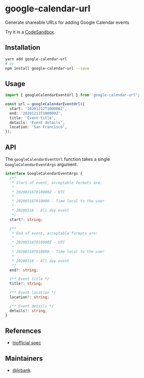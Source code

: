 # google-calendar-url

Generate shareable URLs for adding Google Calendar events

Try it in a [CodeSandbox](https://codesandbox.io/s/google-calendar-url-fbvyr).

## Installation

```sh
yarn add google-calendar-url
# or
npm install google-calendar-url --save
```

## Usage

```ts
import { googleCalendarEventUrl } from 'google-calendar-url';

const url = googleCalendarEventUrl({
  start: '20201212T100000Z',
  end: '20201212T100000Z',
  title: 'Event title',
  details: 'Event details',
  location: 'San Francisco',
});
```

## API

The `googleCalendarEventUrl` function takes a single `GoogleCalendarEventArgs`
argument.

```ts
interface GoogleCalendarEventArgs {
  /**
   * Start of event, acceptable formats are:
   *
   * 20200316T010000Z - UTC
   *
   * 20200316T010000 - Time local to the user
   *
   * 20200316 - All day event
   */
  start?: string;

  /**
   * End of event, acceptable formats are:
   *
   * 20200316T010000Z - UTC
   *
   * 20200316T010000 - Time local to the user
   *
   * 20200316 - All day event
   */
  end?: string;

  /** Event title */
  title?: string;

  /** Event location */
  location?: string;

  /** Event details */
  details?: string;
}
```

## References

- [Inofficial spec](https://github.com/InteractionDesignFoundation/add-event-to-calendar-docs/blob/master/services/google.md)

## Maintainers

- [@lirbank](https://github.com/lirbank)
